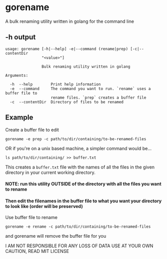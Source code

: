 # gorename
A bulk renaming utility written in golang for the command line

## -h output
```
usage: gorename [-h|--help] -e|--command (rename|prep) [-c|--contentDir
                "<value>"]

                Bulk renaming utility written in golang

Arguments:

  -h  --help        Print help information
  -e  --command     The command you want to run. `rename` uses a buffer file to
                    rename files. `prep` creates a buffer file
  -c  --contentDir  Directory of files to be renamed

```
## Example
Create a buffer file to edit
```
gorename -e prep -c path/to/dir/containing/to-be-renamed-files
```
OR if you're on a unix based machine, a simpler command would be...
```
ls path/to/dir/containing/ >> buffer.txt
```
This creates a `buffer.txt` file with the names of all the files in the given directory in your current working directory. 

#### NOTE: run this utility OUTSIDE of the directory with all the files you want to rename

#### Then edit the filenames in the buffer file to what you want your directory to look like (order will be preserved)

Use buffer file to rename 
```
gorename -e rename -c path/to/dir/containing/to-be-renamed-files
```
and gorename will remove the buffer file for you

I AM NOT RESPONSIBLE FOR ANY LOSS OF DATA USE AT YOUR OWN CAUTION, READ MIT LICENSE
